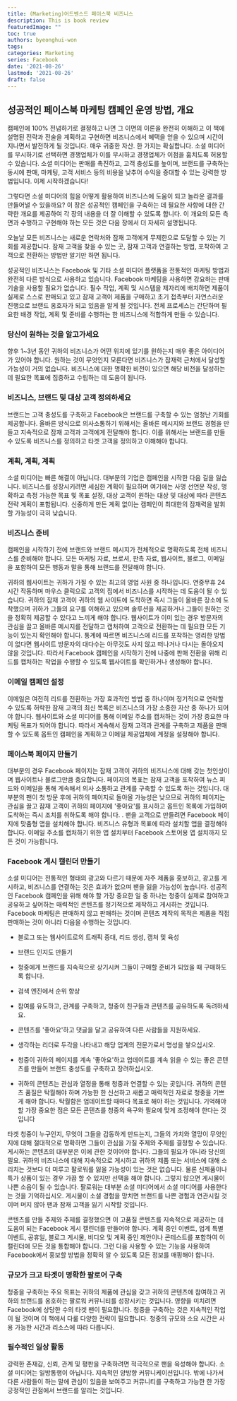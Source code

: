 ```yaml
---
title: (Marketing)어드벤스드 페이스북 비즈니스
description: This is book review 
featuredImage: ""
toc: true
authors: byeonghui-won
tags:
categories: Marketing
series: Facebook
date: '2021-08-26'
lastmod: '2021-08-26'
draft: false
---
```


## 성공적인 페이스북 마케팅 캠페인 운영 방법, 개요

캠페인에 100% 전념하기로 결정하고 나면 그 이면의 이론을 완전히 이해하고 이 책에 설명된 전략과 전술을 계획하고 구현하면 비즈니스에서 혜택을 얻을 수 있으며 시간이 지나면서 발전하게 될 것입니다. 매우 귀중한 자산. 한 가지는 확실합니다. 소셜 미디어를 무시하기로 선택하면 경쟁업체가 이를 무시하고 경쟁업체가 이점을 훔치도록 허용할 수 있습니다. 소셜 미디어는 판매를 촉진하고, 고객 충성도를 높이며, 브랜드를 구축하는 동시에 판매, 마케팅, 고객 서비스 등의 비용을 낮추어 수익을 증대할 수 있는 강력한 방법입니다. 이제 시작하겠습니다!

그렇다면 소셜 미디어의 힘을 어떻게 활용하여 비즈니스에 도움이 되고 놀라운 결과를 만들어낼 수 있을까요? 이 장은 성공적인 캠페인을 구축하는 데 필요한 사항에 대한 간략한 개요를 제공하여 각 장의 내용을 더 잘 이해할 수 있도록 합니다. 이 개요의 모든 측면과 수행하고 구현해야 하는 모든 것은 다음 장에서 더 자세히 설명됩니다.

오늘날 모든 비즈니스는 새로운 연락처와 잠재 고객에게 무제한으로 도달할 수 있는 기회를 제공합니다. 잠재 고객을 찾을 수 있는 곳, 잠재 고객과 연결하는 방법, 포착하여 고객으로 전환하는 방법만 알기만 하면 됩니다.

성공적인 비즈니스는 Facebook 및 기타 소셜 미디어 플랫폼을 전통적인 마케팅 방법과 완전히 다른 방식으로 사용하고 있습니다. Facebook 마케팅을 사용하면 강요하는 판매 기술을 사용할 필요가 없습니다. 필수 작업, 계획 및 시스템을 제자리에 배치하면 제품이 실제로 스스로 판매되고 있고 잠재 고객이 제품을 구매하고 초기 접촉부터 자연스러운 진행으로 브랜드 옹호자가 되고 있음을 알게 될 것입니다. 전체 프로세스는 간단하며 필요한 배경 작업, 계획 및 준비를 수행하는 한 비즈니스에 적합하게 만들 수 있습니다.

### 당신이 원하는 것을 알고가세요

향후 1~3년 동안 귀하의 비즈니스가 어떤 위치에 있기를 원하는지 매우 좋은 아이디어가 있어야 합니다. 원하는 것이 무엇인지 모른다면 비즈니스가 잠재력 근처에서 달성할 가능성이 거의 없습니다. 비즈니스에 대한 명확한 비전이 있으면 해당 비전을 달성하는 데 필요한 목표에 집중하고 수립하는 데 도움이 됩니다.

### 비즈니스, 브랜드 및 대상 고객 정의하세요

브랜드는 고객 충성도를 구축하고 Facebook은 브랜드를 구축할 수 있는 엄청난 기회를 제공합니다. 올바른 방식으로 의사소통하기 위해서는 올바른 메시지와 브랜드 경험을 만들고 지속적으로 잠재 고객과 고객에게 전달해야 합니다. 이를 위해서는 브랜드를 만들 수 있도록 비즈니스를 정의하고 타겟 고객을 정의하고 이해해야 합니다.

### 계획, 계획, 계획

소셜 미디어는 빠른 해결이 아닙니다. 대부분의 기업은 캠페인을 시작한 다음 길을 잃습니다. 비즈니스를 성장시키려면 세심한 계획이 필요하며 여기에는 사명 선언문 작성, 명확하고 측정 가능한 목표 및 목표 설정, 대상 고객이 원하는 대상 및 대상에 따라 콘텐츠 전략 계획이 포함됩니다. 신중하게 만든 계획 없이는 캠페인이 최대한의 잠재력을 발휘할 가능성이 극히 낮습니다.

### 비즈니스 준비

캠페인을 시작하기 전에 브랜드와 브랜드 메시지가 전체적으로 명확하도록 전체 비즈니스를 준비해야 합니다. 모든 마케팅 자료, 브로셔, 판촉 자료, 웹사이트, 블로그, 이메일을 포함하여 모든 행동과 말을 통해 브랜드를 전달해야 합니다.

귀하의 웹사이트는 귀하가 가질 수 있는 최고의 영업 사원 중 하나입니다. 연중무휴 24시간 작동하며 마우스 클릭으로 고객의 집에서 비즈니스를 시작하는 데 도움이 될 수 있습니다. 귀하의 잠재 고객이 귀하의 웹 사이트에 도착하면 즉시 그들이 올바른 장소에 도착했으며 귀하가 그들의 요구를 이해하고 있으며 솔루션을 제공하거나 그들이 원하는 것을 정확히 제공할 수 있다고 느끼게 해야 합니다. 웹사이트가 이미 있는 경우 방문자의 관심을 끌고 올바른 메시지를 전달하고 캡처하여 고객으로 전환하는 데 필요한 모든 기능이 있는지 확인해야 합니다. 통계에 따르면 비즈니스에 리드를 포착하는 영리한 방법이 없다면 웹사이트 방문자의 대다수는 아무것도 사지 않고 떠나거나 다시는 돌아오지 않을 것입니다. 따라서 Facebook 캠페인을 시작하기 전에 나중에 판매 전환을 위해 리드를 캡처하는 작업을 수행할 수 있도록 웹사이트를 확인하거나 생성해야 합니다.

### 이메일 캠페인 설정

이메일은 여전히 리드를 전환하는 가장 효과적인 방법 중 하나이며 정기적으로 연락할 수 있도록 허락한 잠재 고객의 최신 목록은 비즈니스의 가장 소중한 자산 중 하나가 되어야 합니다. 웹사이트와 소셜 미디어를 통해 이메일 주소를 캡처하는 것이 가장 중요한 마케팅 목표가 되어야 합니다. 따라서 계속해서 잠재 고객과 관계를 구축하고 제품을 판매할 수 있도록 옵트인 캠페인을 계획하고 이메일 제공업체에 계정을 설정해야 합니다.

### 페이스북 페이지 만들기

대부분의 경우 Facebook 페이지는 잠재 고객이 귀하의 비즈니스에 대해 갖는 첫인상이며 웹사이트나 블로그만큼 중요합니다. 페이지의 목표는 잠재 고객을 포착하여 뉴스 피드와 이메일을 통해 계속해서 의사 소통하고 관계를 구축할 수 있도록 하는 것입니다. 대부분의 팬이 첫 방문 후에 귀하의 페이지로 돌아올 가능성은 낮으므로 귀하의 페이지는 관심을 끌고 잠재 고객이 귀하의 페이지에 '좋아요'를 표시하고 옵트인 목록에 가입하여 도착하는 즉시 조치를 취하도록 해야 합니다. . 팬을 고객으로 만들려면 Facebook 페이지에 맞춤형 앱을 설치해야 합니다. 비즈니스 유형과 목표에 따라 설치할 앱을 결정해야 합니다. 이메일 주소를 캡처하기 위한 앱 설치부터 Facebook 스토어용 앱 설치까지 모든 것이 가능합니다.

### Facebook 게시 캘린더 만들기

소셜 미디어는 전통적인 형태의 광고와 다르기 때문에 자주 제품을 홍보하고, 광고를 게시하고, 비즈니스를 연결하는 것은 효과가 없으며 팬을 잃을 가능성이 높습니다. 성공적인 Facebook 캠페인을 위해 해야 할 가장 중요한 일 중 하나는 청중이 실제로 참여하고 공유하고 싶어하는 매력적인 콘텐츠를 정기적으로 제작하고 게시하는 것입니다. Facebook 마케팅은 판매하지 않고 판매하는 것이며 콘텐츠 제작의 목적은 제품을 직접 판매하는 것이 아니라 다음을 수행하는 것입니다.

 
+ 블로그 또는 웹사이트로의 트래픽 증대, 리드 생성, 캡처 및 육성

+ 브랜드 인지도 만들기

+ 청중에게 브랜드를 지속적으로 상기시켜 그들이 구매할 준비가 되었을 때 구매하도록 합니다.

+ 검색 엔진에서 순위 향상

+ 참여를 유도하고, 관계를 구축하고, 청중이 친구들과 콘텐츠를 공유하도록 독려하세요.

+ 콘텐츠를 '좋아요'하고 댓글을 달고 공유하여 다른 사람들을 지원하세요.

+ 생각하는 리더로 두각을 나타내고 해당 업계의 전문가로서 명성을 쌓으십시오.

+ 청중이 귀하의 페이지를 계속 '좋아요'하고 업데이트를 계속 읽을 수 있는 좋은 콘텐츠를 만들어 브랜드 충성도를 구축하고 장려하십시오.

+ 귀하의 콘텐츠는 관심과 열정을 통해 청중과 연결할 수 있는 곳입니다. 귀하의 콘텐츠 품질은 탁월해야 하며 가능한 한 신선하고 새롭고 매력적인 자료로 청중을 기쁘게 해야 합니다. 탁월함은 업데이트할 때마다 목표로 해야 하는 것입니다. 기억해야 할 가장 중요한 점은 모든 콘텐츠를 청중의 욕구와 필요에 맞게 조정해야 한다는 것입니다

타겟 청중이 누구인지, 무엇이 그들을 감동하게 만드는지, 그들의 가치와 열망이 무엇인지에 대해 절대적으로 명확하면 그들이 관심을 가질 주제와 주제를 결정할 수 있습니다. 게시하는 콘텐츠의 대부분은 이에 관한 것이어야 합니다. 그들의 필요가 아니라 당신의 필요. 귀하의 비즈니스에 대해 지속적으로 게시하고 귀하의 제품 또는 서비스에 대해 소리치는 것보다 더 미루고 팔로워를 잃을 가능성이 있는 것은 없습니다. 물론 신제품이나 특가 상품이 있는 경우 가끔 할 수 있지만 선택을 해야 합니다. 그렇지 않으면 게시물이 나쁜 소음이 될 수 있습니다. 팔로워는 대부분 소셜 미디어에서 소셜 미디어를 사용한다는 것을 기억하십시오. 게시물이 소셜 경험을 망치면 브랜드를 나쁜 경험과 연관시킬 것이며 머지 않아 팬과 잠재 고객을 잃기 시작할 것입니다.

콘텐츠를 만들 주제와 주제를 결정했으면 이 고품질 콘텐츠를 지속적으로 제공하는 데 도움이 되는 Facebook 게시 캘린더를 만들어야 합니다. 계획 중인 이벤트, 업계 특별 이벤트, 공휴일, 블로그 게시물, 비디오 및 계획 중인 제안이나 콘테스트를 포함하여 이 캘린더에 모든 것을 통합해야 합니다. 그런 다음 사용할 수 있는 기능을 사용하여 Facebook에서 홍보할 방법을 정확히 알 수 있도록 모든 정보를 매핑해야 합니다.

### 규모가 크고 타겟이 명확한 팔로어 구축

청중을 구축하는 주요 목표는 귀하의 제품에 관심을 갖고 귀하의 콘텐츠에 참여하고 귀하의 브랜드를 옹호하는 팔로워 커뮤니티를 성장시키는 것입니다. 영향을 미치려면 Facebook에 상당한 수의 타겟 팬이 필요합니다. 청중을 구축하는 것은 지속적인 작업이 될 것이며 이 책에서 다룰 다양한 전략이 필요합니다. 청중의 규모와 소요 시간은 사용 가능한 시간과 리소스에 따라 다릅니다.

### 필수적인 일상 활동

강력한 존재감, 신뢰, 관계 및 평판을 구축하려면 적극적으로 팬을 육성해야 합니다. 소셜 미디어는 일방통행이 아닙니다. 지속적인 양방향 커뮤니케이션입니다. 밖에 나가서 다른 사람들이 하는 말에 관심이 있음을 보여주고 커뮤니티를 구축하고 가능한 한 가장 긍정적인 관점에서 브랜드를 알리는 것입니다.

